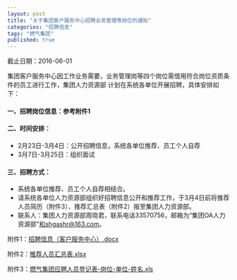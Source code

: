 ```yaml
---
layout: post
title: "关于集团客户服务中心招聘业务管理等岗位的通知"
categories: "招聘信息"
tags: "燃气集团"
published: true
---
```


截止日期：2016-06-01

集团客户服务中心因工作业务需要，业务管理岗等四个岗位需借用符合岗位资质条件的员工进行工作，集团人力资源部 计划在系统各单位开展招聘，具体安排如下： 

#### **一、招聘岗位信息：参考附件1** 

#### **二、时间安排：** 

* 2月23日-3月4日：公开招聘信息，系统各单位推荐、员工个人自荐 
* 3月7日-3月25日：组织面试 

<!-- more -->

#### **三、招聘方式：**

* 系统各单位推荐、员工个人自荐相结合。 
* 请系统各单位人力资源部组织好招聘信息公开和推荐工作，于3月4日前将推荐人员简历（附件3）、推荐汇总表（附件2）报至集团人力资源部。
* 联系人：集团人力资源部周晓君，联系电话33570756，邮箱为“集团OA人力资源部”和shgashr@163.com。
 



附件1：[招聘信息（客户服务中心）.docx](/assets/attachments/附件1：招聘信息（客户服务中心）.docx)

附件2：[推荐人员汇总表.xlsx](/assets/attachments/附件2：推荐人员汇总表.xlsx)

附件3：[燃气集团应聘人员登记表-岗位-单位-姓名.xls](/assets/attachments/附件3：燃气集团应聘人员登记表-岗位-单位-姓名.xls)

